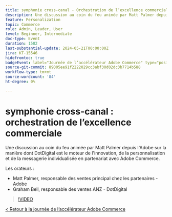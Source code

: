 ```yaml
---
title: symphonie cross-canal - Orchestration de l’excellence commerciale
description: Une discussion au coin du feu animée par Matt Palmer depuis l'Adobe sur la manière dont DotDigital est le moteur de l'innovation, de la personnalisation et de la messagerie individualisée en partenariat avec Adobe Commerce.
feature: Personalization
topic: Commerce
role: Admin, Leader, User
level: Beginner, Intermediate
doc-type: Event
duration: 1582
last-substantial-update: 2024-05-21T00:00:00Z
jira: KT-15546
hidefromtoc: true
badgeEvent: label="Journée de l’accélérateur Adobe Commerce" type="positive" url="https://experienceleague.adobe.com/en/docs/events/apac-commerce-recordings/2024/overview"
source-git-commit: 89005ee91f2222029cc3abf30d02dc3b7714b588
workflow-type: tm+mt
source-wordcount: '84'
ht-degree: 0%

---
```



# symphonie cross-canal : orchestration de l’excellence commerciale

Une discussion au coin du feu animée par Matt Palmer depuis l&#39;Adobe sur la manière dont DotDigital est le moteur de l&#39;innovation, de la personnalisation et de la messagerie individualisée en partenariat avec Adobe Commerce.

Les orateurs :

+ Matt Palmer, responsable des ventes principal chez les partenaires - Adobe
+ Graham Bell, responsable des ventes ANZ - DotDigital

>[!VIDEO](https://video.tv.adobe.com/v/3429273/?learn=on)

[&lt; Retour à la journée de l’accélérateur Adobe Commerce](./overview.md)